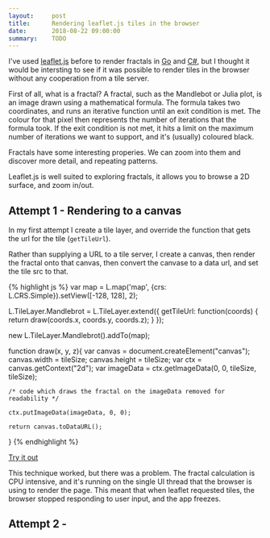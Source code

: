 ```yaml
---
layout:     post
title:      Rendering leaflet.js tiles in the browser
date:       2018-08-22 09:00:00
summary:    TODO
---
```


I've used [leaflet.js](https://leafletjs.com/) before to render fractals in [Go](https://github.com/richorama/go-mandlebrot) and [C#](https://github.com/richorama/OrleansMandelbrot), but I thought it would be intersting to see if it was possible to render tiles in the browser without any cooperation from a tile server.

First of all, what is a fractal? A fractal, such as the Mandlebot or Julia plot, is an image drawn using a mathematical formula. 
The formula takes two coordinates, and runs an iterative function until an exit condition is met. The colour for that pixel then represents the number of iterations that the formula took. If the exit condition is not met, it hits a limit on the maximum number of iterations we want to support, and it's (usually) coloured black.

Fractals have some interesting properies. We can zoom into them and discover more detail, and repeating patterns.

Leaflet.js is well suited to exploring fractals, it allows you to browse a 2D surface, and zoom in/out.

## Attempt 1 - Rendering to a canvas

In my first attempt I create a tile layer, and override the function that gets the url for the tile (`getTileUrl`).

Rather than supplying a URL to a tile server, I create a canvas, then render the fractal onto that canvas, then 
convert the canvase to a data url, and set the tile src to that.

{% highlight js %}
var map = L.map('map', {crs: L.CRS.Simple}).setView([-128, 128], 2);

L.TileLayer.Mandlebrot = L.TileLayer.extend({
    getTileUrl: function(coords) {
        return draw(coords.x, coords.y, coords.z);
    }
});

new L.TileLayer.Mandlebrot().addTo(map);

function draw(x, y, z){
    var canvas = document.createElement("canvas");
    canvas.width = tileSize;
    canvas.height = tileSize;
    var ctx = canvas.getContext("2d");
    var imageData = ctx.getImageData(0, 0, tileSize, tileSize);
        
    /* code which draws the fractal on the imageData removed for readability */
    
    ctx.putImageData(imageData, 0, 0);

    return canvas.toDataURL();
}
{% endhighlight %}

[Try it out](/images/mandlebrot1.html)

This technique worked, but there was a problem. The fractal calculation is CPU intensive, and it's running on the single UI thread that the browser is using to render the page. This meant that when leaflet requested tiles, the browser stopped responding to user input, and the app freezes.

## Attempt 2 - 